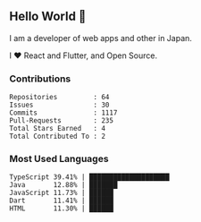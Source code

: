 ## Hello World 👋

I am a developer of web apps and other in Japan.

I ❤️ React and Flutter, and Open Source.

### Contributions

<!-- contributions start -->

    Repositories         : 64
    Issues               : 30
    Commits              : 1117
    Pull-Requests        : 235
    Total Stars Earned   : 4
    Total Contributed To : 2

<!-- contributions end -->

### Most Used Languages

<!-- most-used-languages start -->

    TypeScript 39.41% | ████████████████████
    Java       12.88% | ███████
    JavaScript 11.73% | ██████
    Dart       11.41% | ██████
    HTML       11.30% | ██████

<!-- most-used-languages end -->
